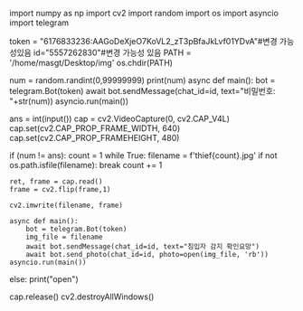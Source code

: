 import numpy as np
import cv2
import random
import os
import asyncio
import telegram

token = "6176833236:AAGoDeXjeO7KoVL2_zT3pBfaJkLvf01YDvA"#변경 가능성있음
id="5557262830"#변경 가능성 있음
PATH = '/home/masgt/Desktop/img'
os.chdir(PATH)

num = random.randint(0,99999999)
print(num)
async def main():
    bot = telegram.Bot(token)
    await bot.sendMessage(chat_id=id, text="비밀번호: "+str(num))
asyncio.run(main())

ans = int(input())
cap = cv2.VideoCapture(0, cv2.CAP_V4L)
cap.set(cv2.CAP_PROP_FRAME_WIDTH, 640)
cap.set(cv2.CAP_PROP_FRAMEHEIGHT, 480)

if (num != ans):
    count = 1
    while True:
        filename = f'thief{count}.jpg'
        if not os.path.isfile(filename):
            break
        count += 1

    ret, frame = cap.read()
    frame = cv2.flip(frame,1)

    cv2.imwrite(filename, frame)

    async def main():
        bot = telegram.Bot(token)
        img_file = filename
        await bot.sendMessage(chat_id=id, text="침입자 감지 확인요망")
        await bot.send_photo(chat_id=id, photo=open(img_file, 'rb'))
    asyncio.run(main())

else:
    print("open")

cap.release()
cv2.destroyAllWindows()

